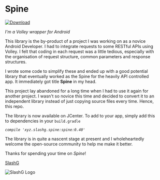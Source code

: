 # Spine 
[ ![Download](https://api.bintray.com/packages/slashg0/maven/spine/images/download.svg) ](https://bintray.com/slashg0/maven/spine/_latestVersion)

_I'm a Volley wrapper for Android_



This library is the by-product of a project I was working on as a novice Android Developer. I had to integrate requests to some RESTful APIs using Volley. I felt that coding in each request was a little tedious, especially with the organisation of request structure, common parameters and response structures. 

I wrote some code to simplify these and ended up with a good potential library that eventually worked as the Spine for the heavily API controlled app. It immediately got title **Spine** in my head.

This project lay abandoned for a long time when I had to use it again for another project. I wasn't so novice this time and decided to convert it to an independent library instead of just copying source files every time. Hence, this repo.

The library is now available on JCenter. To add to your app, simply add this to dependencies in your `build.gradle`

*`compile 'xyz.slashg.spine:spine:0.40'`*

The library is in quite a nascent stage at present and I wholeheartedly welcome the open-source community to help me make it better.

Thanks for spending your time on _Spine_!

[SlashG](http://slashg.xyz)

![SlashG Logo](http://slashg.xyz/img/slashg_logo_64.png)
